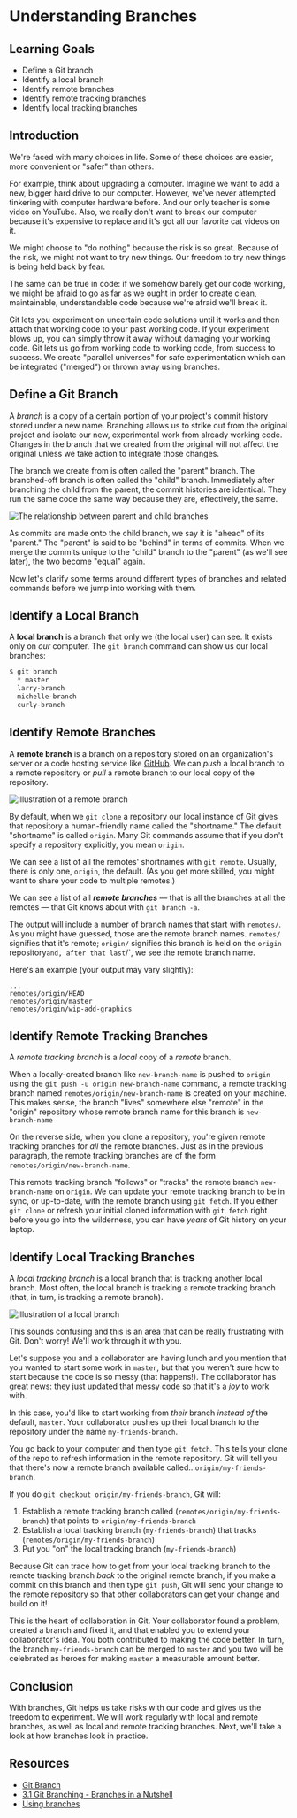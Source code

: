 # Understanding Branches

## Learning Goals

- Define a Git branch
- Identify a local branch
- Identify remote branches
- Identify remote tracking branches
- Identify local tracking branches

## Introduction

We're faced with many choices in life. Some of these choices are easier, more
convenient or "safer" than others.

For example, think about upgrading a computer. Imagine we want to add a new,
bigger hard drive to our computer. However, we've never attempted tinkering with
computer hardware before. And our only teacher is some video on YouTube. Also,
we really don't want to break our computer because it's expensive to replace and
it's got all our favorite cat videos on it.

We might choose to "do nothing" because the risk is so great. Because of the
risk, we might not want to try new things. Our freedom to try new things is being
held back by fear.

The same can be true in code: if we somehow barely get our code working, we
might be afraid to go as far as we ought in order to create clean, maintainable,
understandable code because we're afraid we'll break it.

Git lets you experiment on uncertain code solutions until it works and then
attach that working code to your past working code. If your experiment blows up,
you can simply throw it away without damaging your working code. Git lets us go
from working code to working code, from success to success. We create "parallel
universes" for safe experimentation which can be integrated ("merged") or thrown
away using branches.

## Define a Git Branch

A _branch_ is a copy of a certain portion of your project's commit history
stored under a new name. Branching allows us to strike out from the original
project and isolate our new, experimental work from already working code.
Changes in the branch that we created from the original will not affect the
original unless we take action to integrate those changes.

The branch we create from is often called the "parent" branch. The branched-off
branch is often called the "child" branch. Immediately after branching the child
from the parent, the commit histories are identical. They run the same code the
same way because they are, effectively, the same.

![The relationship between parent and child branches](https://curriculum-content.s3.amazonaws.com/programming-univbasics-2/Image_2_Parent_Child%20Branches.png)

As commits are made onto the child branch, we say it is "ahead" of its "parent."
The "parent" is said to be "behind" in terms of commits. When we merge the
commits unique to the "child" branch to the "parent" (as we'll see later), the
two become "equal" again.

Now let's clarify some terms around different types of branches and
related commands before we jump into working with them.

## Identify a Local Branch

A **local branch** is a branch that only we (the local user) can see. It exists
only on _our_ computer. The `git branch` command can show us our local
branches:

```bash
$ git branch
  * master
  larry-branch
  michelle-branch
  curly-branch
```

## Identify Remote Branches

A **remote branch** is a branch on a repository stored on an organization's
server or a code hosting service like [GitHub](https://github.com). We can
_push_ a local branch to a remote repository or _pull_ a remote branch to our
local copy of the repository.

![Illustration of a remote branch](https://curriculum-content.s3.amazonaws.com/git-workflow/Image_4_Remote%20Branches.png)

By default, when we `git clone` a repository our local instance of Git gives
that repository a human-friendly name called the "shortname." The default
"shortname" is called `origin`. Many Git commands assume that if you don't
specify a repository explicitly, you mean `origin`.

We can see a list of all the remotes' shortnames with `git remote`. Usually,
there is only one, `origin`, the default. (As you get more skilled, you might
want to share your code to multiple remotes.)

We can see a list of all ***remote branches*** &mdash; that is all the branches
at all the remotes &mdash; that Git knows about with `git branch -a`.

The output will include a number of branch names that start with `remotes/`. As
you might have guessed, those are the remote branch names. `remotes/` signifies
that it's remote; `origin/` signifies this branch is held on the `origin`
repository` and, after that last `/`, we see the remote branch name.

Here's an example (your output may vary slightly):

```shell
...
remotes/origin/HEAD
remotes/origin/master
remotes/origin/wip-add-graphics
```

## Identify Remote Tracking Branches

A _remote tracking branch_ is a _local_ copy of a _remote_ branch.

When a locally-created branch like `new-branch-name` is pushed to `origin`
using the `git push -u origin new-branch-name` command, a remote tracking
branch named `remotes/origin/new-branch-name` is created on your machine. This
makes sense, the branch "lives" somewhere else "remote" in the "origin"
repository whose remote branch name for this branch is `new-branch-name`

On the reverse side, when you clone a repository, you're given remote tracking
branches for _all_ the remote branches. Just as in the previous paragraph, the
remote tracking branches are of the form `remotes/origin/new-branch-name`.

This remote tracking branch "follows" or "tracks" the remote branch
`new-branch-name` on `origin`. We can update your remote tracking branch to be
in sync, or up-to-date, with the remote branch using `git fetch`. If you either
`git clone` or refresh your initial cloned information  with `git fetch` right
before you go into the wilderness, you can have _years_ of Git history on your
laptop.

## Identify Local Tracking Branches

A _local tracking branch_ is a local branch that is tracking another local
branch. Most often, the local branch is tracking a remote tracking branch
(that, in turn, is tracking a remote branch).

![Illustration of a local branch](https://curriculum-content.s3.amazonaws.com/git-workflow/Image_3_Local%20Branches.png)

This sounds confusing and this is an area that can be really frustrating with
Git. Don't worry! We'll work through it with you.

Let's suppose you and a collaborator are having lunch and you mention that you
wanted to start some work in `master`, but that you weren't sure how to start
because the code is so messy (that happens!). The collaborator has great news:
they just updated that messy code so that it's a _joy_ to work with.

In this case, you'd like to start working from _their_ branch _instead of_ the
default, `master`. Your collaborator pushes up their local branch to the
repository under the name `my-friends-branch`.

You go back to your computer and then type `git fetch`. This tells your clone
of the repo to refresh information in the remote repository. Git will tell you
that there's now a remote branch available called...`origin/my-friends-branch`.

If you do `git checkout origin/my-friends-branch`, Git will:

1. Establish a remote tracking branch called (`remotes/origin/my-friends-branch`) that points to `origin/my-friends-branch`
2. Establish a local tracking branch (`my-friends-branch`) that tracks (`remotes/origin/my-friends-branch`)
3. Put you "on" the local tracking branch (`my-friends-branch`)

Because Git can trace how to get from your local tracking branch to the remote
tracking branch _back_ to the original remote branch, if you make a commit on
this branch and then type `git push`, Git will send your change to the remote
repository so that other collaborators can get your change and build on it!

This is the heart of collaboration in Git. Your collaborator found a problem,
created a branch and fixed it, and that enabled you to extend your
collaborator's idea. You both contributed to making the code better. In turn,
the branch `my-friends-branch` can be merged to `master` and you two will be
celebrated as heroes for making `master` a measurable amount better.

## Conclusion

With branches, Git helps us take risks with our code and gives us the freedom to
experiment. We will work regularly with local and remote branches, as well as
local and remote tracking branches. Next, we'll take a look at how branches look
in practice.

## Resources

- [Git Branch](https://www.atlassian.com/git/tutorials/using-branches)
- [3.1 Git Branching - Branches in a Nutshell](https://git-scm.com/book/en/v2/Git-Branching-Branches-in-a-Nutshell)
- [Using branches](https://backlog.com/git-tutorial/using-branches/)
